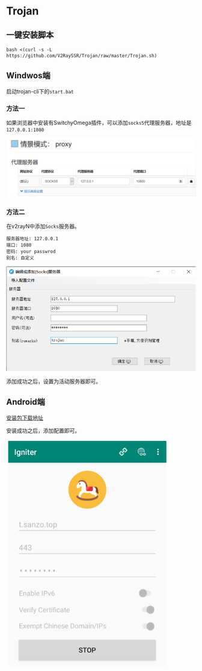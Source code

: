 # Trojan

## 一键安装脚本

```shell
bash <(curl -s -L https://github.com/V2RaySSR/Trojan/raw/master/Trojan.sh)
```

## Windwos端
启动trojan-cli下的`start.bat`

### 方法一

如果浏览器中安装有SwitchyOmega插件，可以添加`socks5`代理服务器，地址是`127.0.0.1:1080`

![](img/SwitchyOmega_proxy.png)

### 方法二

在v2rayN中添加`Socks`服务器。

```shell
服务器地址: 127.0.0.1
端口: 1080
密码: your passwrod
别名: 自定义
```

![](img/v2ray_socks.png)

添加成功之后，设置为活动服务器即可。


## Android端

[安装包下载地址](https://github.com/trojan-gfw/igniter/releases)

安装成功之后，添加配置即可。

![](img/Igniter.png)
<!-- <img src="./img/Igniter.jpg" width = 30% height = 30% /> -->
